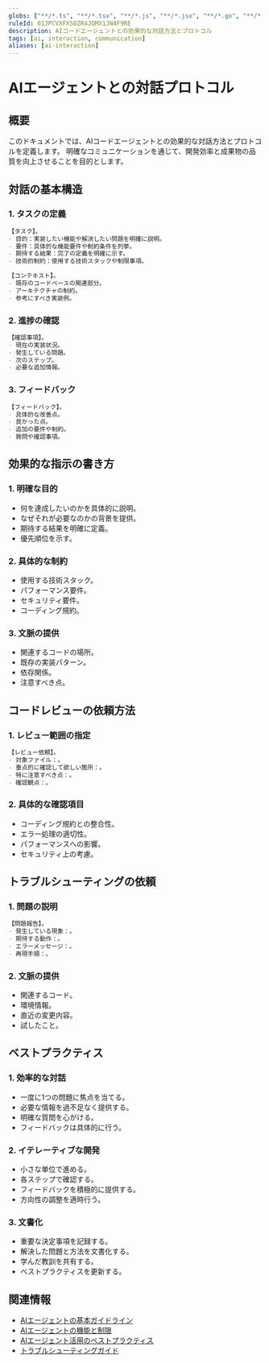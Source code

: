 ```yaml
---
globs: ["**/*.ts", "**/*.tsx", "**/*.js", "**/*.jsx", "**/*.go", "**/*.rs", "**/*.scala"]
ruleId: 01JPCVXFXS0ZR4JQMX1JN4F9RE
description: AIコードエージェントとの効果的な対話方法とプロトコル
tags: [ai, interaction, communication]
aliases: [ai-interaction]
---
```



# AIエージェントとの対話プロトコル

## 概要

このドキュメントでは、AIコードエージェントとの効果的な対話方法とプロトコルを定義します。
明確なコミュニケーションを通じて、開発効率と成果物の品質を向上させることを目的とします。

## 対話の基本構造

### 1. タスクの定義

```markdown
【タスク】。
- 目的：実装したい機能や解決したい問題を明確に説明。
- 要件：具体的な機能要件や制約条件を列挙。
- 期待する結果：完了の定義を明確に示す。
- 技術的制約：使用する技術スタックや制限事項。

【コンテキスト】。
- 既存のコードベースの関連部分。
- アーキテクチャの制約。
- 参考にすべき実装例。
```

### 2. 進捗の確認

```markdown
【確認事項】。
- 現在の実装状況。
- 発生している問題。
- 次のステップ。
- 必要な追加情報。
```

### 3. フィードバック

```markdown
【フィードバック】。
- 具体的な改善点。
- 良かった点。
- 追加の要件や制約。
- 質問や確認事項。
```

## 効果的な指示の書き方

### 1. 明確な目的

- 何を達成したいのかを具体的に説明。
- なぜそれが必要なのかの背景を提供。
- 期待する結果を明確に定義。
- 優先順位を示す。

### 2. 具体的な制約

- 使用する技術スタック。
- パフォーマンス要件。
- セキュリティ要件。
- コーディング規約。

### 3. 文脈の提供

- 関連するコードの場所。
- 既存の実装パターン。
- 依存関係。
- 注意すべき点。

## コードレビューの依頼方法

### 1. レビュー範囲の指定

```markdown
【レビュー依頼】。
- 対象ファイル：。
- 重点的に確認して欲しい箇所：。
- 特に注意すべき点：。
- 確認観点：。
```

### 2. 具体的な確認項目

- コーディング規約との整合性。
- エラー処理の適切性。
- パフォーマンスへの影響。
- セキュリティ上の考慮。

## トラブルシューティングの依頼

### 1. 問題の説明

```markdown
【問題報告】。
- 発生している現象：。
- 期待する動作：。
- エラーメッセージ：。
- 再現手順：。
```

### 2. 文脈の提供

- 関連するコード。
- 環境情報。
- 直近の変更内容。
- 試したこと。

## ベストプラクティス

### 1. 効率的な対話

- 一度に1つの問題に焦点を当てる。
- 必要な情報を過不足なく提供する。
- 明確な質問を心がける。
- フィードバックは具体的に行う。

### 2. イテレーティブな開発

- 小さな単位で進める。
- 各ステップで確認する。
- フィードバックを積極的に提供する。
- 方向性の調整を適時行う。

### 3. 文書化

- 重要な決定事項を記録する。
- 解決した問題と方法を文書化する。
- 学んだ教訓を共有する。
- ベストプラクティスを更新する。

## 関連情報

- [AIエージェントの基本ガイドライン](guidelines.md)
- [AIエージェントの機能と制限](capabilities.md)
- [AIエージェント活用のベストプラクティス](best-practices.md)
- [トラブルシューティングガイド](troubleshooting.md)